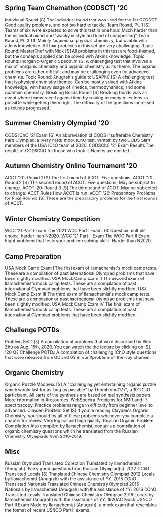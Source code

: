 ## Spring Team Chemathon (CODSCT) '20
Individual Round [S]
The individual round that was used for the 1st CODSCT. Good quality problems, and not too hard to tackle.
Team Round, Pt. 1 [S]
Teams of six were expected to solve this test in one hour. Much harder than the individual round and "wacky in style and kind of unappealing"
Team Round, Pt. 2 [S]
Mainly focused on physical chemistry, but doable with atkins knowledge. All four problems in this set are very challenging.
Topic Round: MasterChef with Nick [S]
All problems in this test are food-themed, but the concepts applied can be solved with Atkins knowledge.
Topic Round: Inorganic-Organic Spectrum [S]
A challenging test that involves a mix of inorganic chemistry and organic chemistry as its theme. The organic problems are rather difficult and may be challenging even for advanced chemists.
Topic Round: Anugrah's guide to USAPhO [S]
A challenging test that is physical chemistry themed. Can be mostly solved with Atkins knowledge, with heavy usage of kinetics, thermodynamics, and some quantum chemistry.
Breaking Bonds Round [S]
Breaking bonds was an event where teams raced against time by solving as many questions as possible while getting them right. The difficulty of the questions increased as rounds progressed.

## Summer Chemistry Olympiad '20
CODS IChO '21 Exam [S]
An abbreviation of CODS Insufferable Chemistry hard Olympiad, a (very hard) mock IChO test. Written by two CODS Staff members of the USA IChO team of 2020.
CODSChO '21 Exam Results
The results of CODSChO for those who took it. Names are omitted.

## Autumn Chemistry Online Tournament '20
ACOT '20: Round 1 [S]
The first round of ACOT. Five questions.
ACOT '20: Round 2 [S]
The second round of ACOT. Five questions; May be subject to change.
ACOT '20: Round 3 [S]
The third round of ACOT. May be subjected to change.
ACOT Rules
How ACOT is run.
ACOT '20: Preparatory Problems for Final Rounds [S]
These are the preparatory problems for the final rounds of ACOT.

## Winter Chemistry Competition
WCC '21 Part I Exam
The 2021 WCC Part I Exam. 60 Question multiple choice, harder than N2020.
WCC '21 Part II Exam
The WCC Part II Exam. Eight problems that tests your problem solving skills. Harder than N2020.

## Camp Preparation
USA Mock Camp Exam I
The first exam of llamachemist's mock camp tests. These are a compilation of past international Olympiad problems that have been slightly modified.
USA Mock Camp Exam II
The second exam of llamachemist's mock camp tests. These are a compilation of past international Olympiad problems that have been slightly modified.
USA Mock Camp Exam III
The third exam of llamachemist's mock camp tests. These are a compilation of past international Olympiad problems that have been slightly modified.
USA Mock Camp Exam IV
The final exam of llamachemist's mock camp tests. These are a compilation of past international Olympiad problems that have been slightly modified.

## Challenge POTDs
Problem Set 1 [S]
A compilation of problems that were discussed by Alec Zhu on Aug. 15th, 2020. You can watch the the lecture by clicking on [S].
'20 Q2 Challenge POTDs
A compilation of challenging IChO style questions that were released from Q2 and Q3 in our #problem-of-the-day channel.

## Organic Chemistry
Organic Puzzle Madness [S]
A "challenging yet entertaining organic puzzle which would last for as long as possible" by Thombrom#1771, a 19' IChO participant. All parts of the synthesis are based on real synthesis papers. More information in #resources.
WebSpectra
Problems for NMR and IR spectroscopy. Practice problems range in difficulty from beginner level to advanced.
Clayden Problem Set [S]
If you're reading Clayden's Organic Chemistry, you should try all of these problems whenever you complete a chapter for review. Very logical and high quality.
Russian Organic Problem Compilation
Also compiled by llamachemist, contains a compilation of organic chemistry questions which he translated from the Russian Chemistry Olympiads from 2010-2019.

## Misc
Russian Olympiad Translated Collection
Translated by llamachemist (Anugrah). Fairly good questions from Russian Olympiad(s).
2012 CChO Translated Locals [S]
Translated Chinese Chemistry Olympiad 2012 Locals by llamachemist (Anugrah) with the assistance of YY.
2015 CChO Translated Nationals
Translated Chinese Chemistry Olympiad 2015 Nationals by llamachemist (Anugrah) with the assistance of YY.
2016 CChO Translated Locals
Translated Chinese Chemistry Olympiad 2016 Locals by llamachemist (Anugrah) with the assistance of YY.
1920AC Mock USNCO Part II Exam
Made by llamachemist (Anugrah), a mock exam that resembles the format of recent USNCO Part II exams.
